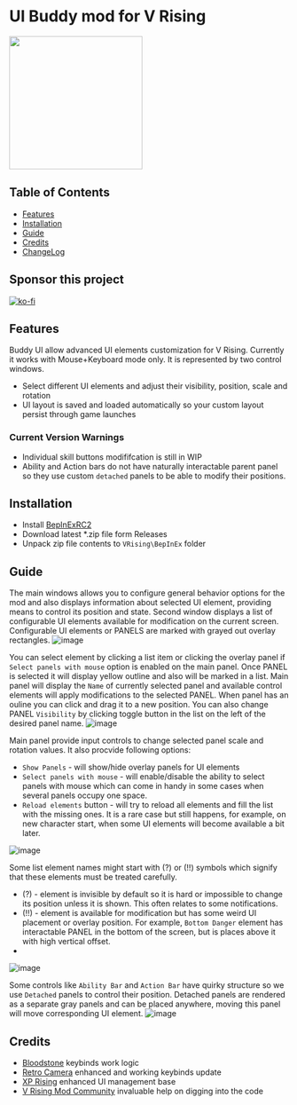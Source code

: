 # UI Buddy mod for V Rising
<img src="https://github.com/panthernet/VRisingUIBuddy/blob/main/logo.png" width="240" height="240"/>

## Table of Contents

- [Features](#features)
- [Installation](#installation)
- [Guide](#guide)
- [Credits](#credits)
- [ChangeLog](CHANGELOG.md)

## Sponsor this project

[![ko-fi](https://ko-fi.com/img/githubbutton_sm.svg)](https://ko-fi.com/panthernet)

## Features

Buddy UI allow advanced UI elements customization for V Rising. Currently it works with Mouse+Keyboard mode only. It is represented by two control windows. 
 - Select different UI elements and adjust their visibility, position, scale and rotation
 - UI layout is saved and loaded automatically so your custom layout persist through game launches

### Current Version Warnings

 - Individual skill buttons modififcation is still in WIP
 - Ability and Action bars do not have naturally interactable parent panel so they use custom `detached` panels to be able to modify their positions.

## Installation

 - Install [BepInExRC2](https://github.com/decaprime/VRising-Modding/releases/tag/1.733.2)
 - Download latest *.zip file form Releases
 - Unpack zip file contents to `VRising\BepInEx` folder

## Guide

The main windows allows you to configure general behavior options for the mod and also displays information about selected UI element, providing means to control its position and state. Second window displays a list of configurable UI elements available for modification on the current screen. Configurable UI elements or PANELS are marked with grayed out overlay rectangles.
![image](https://github.com/user-attachments/assets/1b38f11a-304a-47c3-b5bd-1f46e082bcc9)

You can select element by clicking a list item or clicking the overlay panel if `Select panels with mouse` option is enabled on the main panel. Once PANEL is selected it will display yellow outline and also will be marked in a list. Main panel will display the `Name` of currently selected panel and available control elements will apply modifications to the selected PANEL. When panel has an ouline you can click and drag it to a new position. You can also change PANEL `Visibility` by clicking toggle button in the list on the left of the desired panel name.
![image](https://github.com/user-attachments/assets/634c3b20-e371-4f44-9fb9-562cf0a52cbd)

Main panel provide input controls to change selected panel scale and rotation values. It also procvide following options:

 - `Show Panels` - will show/hide overlay panels for UI elements
 - `Select panels with mouse` - will enable/disable the ability to select panels with mouse which can come in handy in some cases when several panels occupy one space.
 - `Reload elements` button - will try to reload all elements and fill the list with the missing ones. It is a rare case but still happens, for example, on new character start, when some UI elements will become available a bit later.

![image](https://github.com/user-attachments/assets/751164ce-3b27-4510-8321-cda016405a55)

Some list element names might start with (?) or (!!) symbols which signify that these elements must be treated carefully.

 - (?) - element is invisible by default so it is hard or impossible to change its position unless it is shown. This often relates to some notifications.
 - (!!) - element is available for modification but has some weird UI placement or overlay position. For example, `Bottom Danger` element has interactable PANEL in the bottom of the screen, but is places above it with high vertical offset.
 - 
![image](https://github.com/user-attachments/assets/f5ca61c7-6deb-4ece-8b38-d994a66b9813)

Some controls like `Ability Bar` and `Action Bar` have quirky structure so we use `Detached` panels to control their position. Detached panels are rendered as a separate gray panels and can be placed anywhere, moving this panel will move corresponding UI element.
![image](https://github.com/user-attachments/assets/566f659d-5527-4c11-a2ec-51e3041c8b89)

## Credits

- [Bloodstone](https://github.com/decaprime/Bloodstone) keybinds work logic
- [Retro Camera](https://github.com/mfoltz/RetroCamera) enhanced and working keybinds update
- [XP Rising](https://github.com/aontas/XPRising) enhanced UI management base
- [V Rising Mod Community](https://discord.gg/vrisingmods) invaluable help on digging into the code
